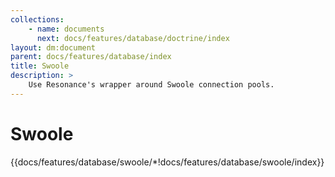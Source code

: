 ```yaml
---
collections: 
    - name: documents
      next: docs/features/database/doctrine/index
layout: dm:document
parent: docs/features/database/index
title: Swoole
description: >
    Use Resonance's wrapper around Swoole connection pools.
---
```


# Swoole

{{docs/features/database/swoole/*!docs/features/database/swoole/index}}
